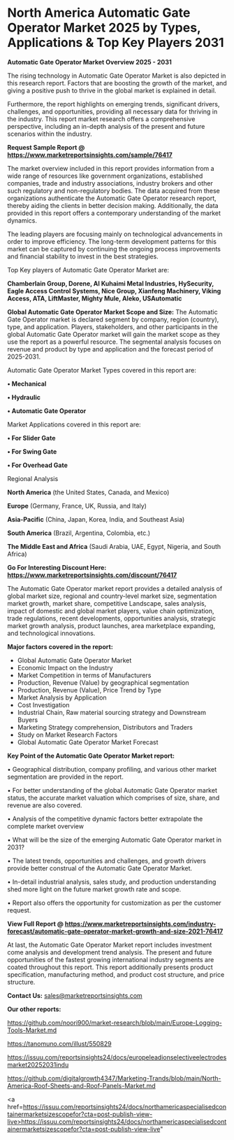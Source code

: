 # North America Automatic Gate Operator Market 2025 by Types, Applications & Top Key Players 2031

<Strong> Automatic Gate Operator Market Overview 2025 - 2031</strong>

The rising technology in Automatic Gate Operator Market is also depicted in this research report. Factors that are boosting the growth of the market, and giving a positive push to thrive in the global market is explained in detail.

Furthermore, the report highlights on emerging trends, significant drivers, challenges, and opportunities, providing all necessary data for thriving in the industry. This report market research offers a comprehensive perspective, including an in-depth analysis of the present and future scenarios within the industry.

<strong>Request Sample Report @ <a href=https://www.marketreportsinsights.com/sample/76417>https://www.marketreportsinsights.com/sample/76417</a></strong>

The market overview included in this report provides information from a wide range of resources like government organizations, established companies, trade and industry associations, industry brokers and other such regulatory and non-regulatory bodies. The data acquired from these organizations authenticate the Automatic Gate Operator research report, thereby aiding the clients in better decision making. Additionally, the data provided in this report offers a contemporary understanding of the market dynamics.

The leading players are focusing mainly on technological advancements in order to improve efficiency. The long-term development patterns for this market can be captured by continuing the ongoing process improvements and financial stability to invest in the best strategies.

Top Key players of Automatic Gate Operator Market are:

<strong>Chamberlain Group, Dorene, Al Kuhaimi Metal Industries, HySecurity, Eagle Access Control Systems, Nice Group, Xianfeng Machinery, Viking Access, ATA, LiftMaster, Mighty Mule, Aleko, USAutomatic</strong>

<strong><b>Global Automatic Gate Operator Market Scope and Size:</b></strong>
The Automatic Gate Operator market is declared segment by company, region (country), type, and application. Players, stakeholders, and other participants in the global Automatic Gate Operator market will gain the market scope as they use the report as a powerful resource. The segmental analysis focuses on revenue and product by type and application and the forecast period of 2025-2031.

Automatic Gate Operator Market Types covered in this report are:

<strong>• Mechanical

• Hydraulic

• Automatic Gate Operator</strong>

Market Applications covered in this report are:

<strong>• For Slider Gate

• For Swing Gate

• For Overhead Gate</strong> 

Regional Analysis

<strong>North America</strong> (the United States, Canada, and Mexico)

<strong>Europe</strong> (Germany, France, UK, Russia, and Italy)

<strong>Asia-Pacific</strong> (China, Japan, Korea, India, and Southeast Asia)

<strong>South America</strong> (Brazil, Argentina, Colombia, etc.)

<strong>The Middle East and Africa</strong> (Saudi Arabia, UAE, Egypt, Nigeria, and South Africa)

<strong>Go For Interesting Discount Here: <a href=https://www.marketreportsinsights.com/discount/76417>https://www.marketreportsinsights.com/discount/76417</a></strong>

The Automatic Gate Operator market report provides a detailed analysis of global market size, regional and country-level market size, segmentation market growth, market share, competitive Landscape, sales analysis, impact of domestic and global market players, value chain optimization, trade regulations, recent developments, opportunities analysis, strategic market growth analysis, product launches, area marketplace expanding, and technological innovations.

<strong><b>Major factors covered in the report:</b></strong>
<ul>
  <li>Global Automatic Gate Operator Market </li>
  <li>Economic Impact on the Industry</li>
  <li>Market Competition in terms of Manufacturers</li>
  <li>Production, Revenue (Value) by geographical segmentation</li>
  <li>Production, Revenue (Value), Price Trend by Type</li>
  <li>Market Analysis by Application</li>
  <li>Cost Investigation</li>
  <li>Industrial Chain, Raw material sourcing strategy and Downstream Buyers</li>
  <li>Marketing Strategy comprehension, Distributors and Traders</li>
  <li>Study on Market Research Factors</li>
  <li>Global Automatic Gate Operator Market Forecast</li>
</ul>

<strong><b>Key Point of the Automatic Gate Operator Market report:</b></strong>

• Geographical distribution, company profiling, and various other market segmentation are provided in the report.

• For better understanding of the global Automatic Gate Operator market status, the accurate market valuation which comprises of size, share, and revenue are also covered.

• Analysis of the competitive dynamic factors better extrapolate the complete market overview

• What will be the size of the emerging Automatic Gate Operator market in 2031?

• The latest trends, opportunities and challenges, and growth drivers provide better construal of the Automatic Gate Operator Market.

• In-detail industrial analysis, sales study, and production understanding shed more light on the future market growth rate and scope.

• Report also offers the opportunity for customization as per the customer request.

<strong><b>View Full Report @ <a href=https://www.marketreportsinsights.com/industry-forecast/automatic-gate-operator-market-growth-and-size-2021-76417>https://www.marketreportsinsights.com/industry-forecast/automatic-gate-operator-market-growth-and-size-2021-76417</a></b></strong>


At last, the Automatic Gate Operator Market report includes investment come analysis and development trend analysis. The present and future opportunities of the fastest growing international industry segments are coated throughout this report. This report additionally presents product specification, manufacturing method, and product cost structure, and price structure.

<strong>Contact Us:</strong>
sales@marketreportsinsights.com

<strong>Our other reports:</strong>

<a href=https://github.com/noori900/market-research/blob/main/Europe-Logging-Tools-Market.md>https://github.com/noori900/market-research/blob/main/Europe-Logging-Tools-Market.md</a>

<a href=https://tanomuno.com/illust/550829>https://tanomuno.com/illust/550829</a>

<a href=https://issuu.com/reportsinsights24/docs/europeleadionselectiveelectrodesmarket20252031indu>https://issuu.com/reportsinsights24/docs/europeleadionselectiveelectrodesmarket20252031indu</a>

<a href=https://github.com/digitalgrowth4347/Marketing-Trands/blob/main/North-America-Roof-Sheets-and-Roof-Panels-Market.md>https://github.com/digitalgrowth4347/Marketing-Trands/blob/main/North-America-Roof-Sheets-and-Roof-Panels-Market.md</a>

<a href=https://issuu.com/reportsinsights24/docs/northamericaspecialisedcontainermarketsizescopefor?cta=post-publish-view-live>https://issuu.com/reportsinsights24/docs/northamericaspecialisedcontainermarketsizescopefor?cta=post-publish-view-live</a>"
